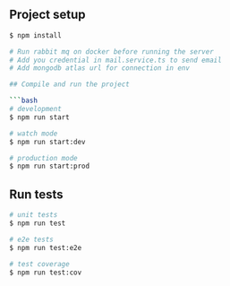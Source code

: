 ## Project setup

```bash
$ npm install
```

````bash
# Run rabbit mq on docker before running the server
# Add you credential in mail.service.ts to send email
# Add mongodb atlas url for connection in env

## Compile and run the project

```bash
# development
$ npm run start

# watch mode
$ npm run start:dev

# production mode
$ npm run start:prod
````

## Run tests

```bash
# unit tests
$ npm run test

# e2e tests
$ npm run test:e2e

# test coverage
$ npm run test:cov
```
